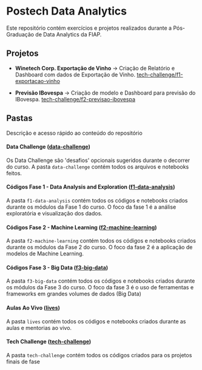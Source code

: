 # Postech Data Analytics

Este repositório contém exercícios e projetos realizados durante a Pós-Graduação de Data Analytics da FIAP.

## Projetos

- **Winetech Corp. Exportação de Vinho** -> Criação de Relatório e Dashboard com dados de Exportação de Vinho. [tech-challenge/f1-exportacao-vinho](tech-challenge/f1-exportacao-vinho)

- **Previsão IBovespa** -> Criação de modelo e Dashboard para previsão do IBovespa. [tech-challenge/f2-previsao-ibovespa](tech-challenge/f2-previsao-ibovespa)

## Pastas

Descrição e acesso rápido ao conteúdo do repositório

#### Data Challenge ([data-challenge](/data-challenge))

Os Data Challenge são 'desafios' opcionais sugeridos durante o decorrer do curso. A pasta `data-challenge` contém todos os arquivos e notebooks feitos.

#### Códigos Fase 1 - Data Analysis and Exploration ([f1-data-analysis](/f1-data-analysis))

A pasta `f1-data-analysis` contém todos os códigos e notebooks criados durante os módulos da Fase 1 do curso. O foco da fase 1 é a análise exploratória e visualização dos dados.

#### Códigos Fase 2 - Machine Learning ([f2-machine-learning](/f2-machine-learning))

A pasta `f2-machine-learning` contém todos os códigos e notebooks criados durante os módulos da Fase 2 do curso. O foco da fase 2 é a aplicação de modelos de Machine Learning.

#### Códigos Fase 3 - Big Data ([f3-big-data](/f3-big-data))

A pasta `f3-big-data` contém todos os códigos e notebooks criados durante os módulos da Fase 3 do curso. O foco da fase 3 é o uso de ferramentas e frameworks em grandes volumes de dados (Big Data)

#### Aulas Ao Vivo ([lives](/lives))

A pasta `lives` contém todos os códigos e notebooks criados durante as aulas e mentorias ao vivo.

#### Tech Challenge ([tech-challenge](/tech-challenge))

A pasta `tech-challenge` contém todos os códigos criados para os projetos finais de fase
